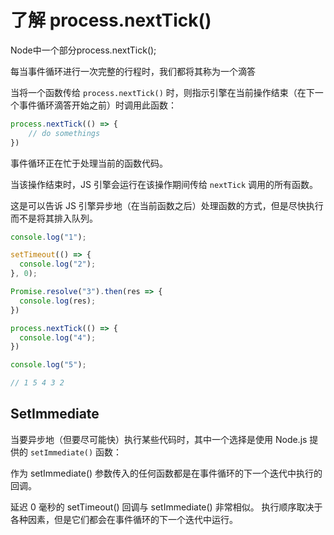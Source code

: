 # 了解 process.nextTick()

Node中一个部分process.nextTick();

每当事件循环进行一次完整的行程时，我们都将其称为一个滴答

当将一个函数传给 `process.nextTick()` 时，则指示引擎在当前操作结束（在下一个事件循环滴答开始之前）时调用此函数：

```js
process.nextTick(() => {
    // do somethings
})
```

事件循环正在忙于处理当前的函数代码。

当该操作结束时，JS 引擎会运行在该操作期间传给 `nextTick` 调用的所有函数。

这是可以告诉 JS 引擎异步地（在当前函数之后）处理函数的方式，但是尽快执行而不是将其排入队列。

```js
console.log("1");

setTimeout(() => {
  console.log("2");
}, 0);

Promise.resolve("3").then(res => {
  console.log(res);
})

process.nextTick(() => {
  console.log("4");
})

console.log("5");

// 1 5 4 3 2
```

## SetImmediate

当要异步地（但要尽可能快）执行某些代码时，其中一个选择是使用 Node.js 提供的 `setImmediate()` 函数：

作为 setImmediate() 参数传入的任何函数都是在事件循环的下一个迭代中执行的回调。

延迟 0 毫秒的 setTimeout() 回调与 setImmediate() 非常相似。 执行顺序取决于各种因素，但是它们都会在事件循环的下一个迭代中运行。